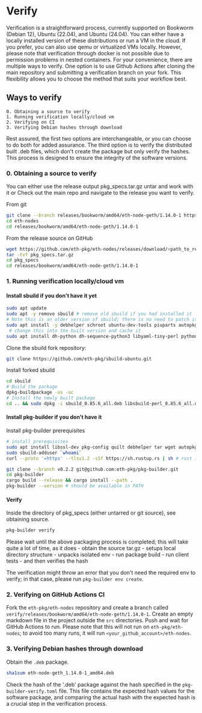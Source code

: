 # Verify

Verification is a straightforward process, currently supported on Bookworm (Debian 12), Ubuntu (22.04), and Ubuntu (24.04). You can either have a locally installed version of these distributions or run a VM in the cloud. If you prefer, you can also use qemu or virtualized VMs locally. However, please note that verification through docker is not possible due to permission problems in nested containers. 
For your convenience, there are multiple ways to verify. One option is to use Github Actions after cloning the main repository and submitting a verification branch on your fork. This flexibility allows you to choose the method that suits your workflow best.


## Ways to verify 

    0. Obtaining a source to verify
    1. Running verification locally/cloud vm
    2. Verifying on CI
    3. Verifying Debian hashes through download

Rest assured, the first two options are interchangeable, or you can choose to do both for added assurance. The third option is to verify the distributed built .deb files, which don't create the package but only verify the hashes. This process is designed to ensure the integrity of the software versions.

### 0. Obtaining a source to verify 

You can either use the release output pkg_specs.tar.gz untar and work with it or 
Check out the main repo and navigate to the release you want to verify. 

From git 

```bash
git clone --branch releases/bookworm/amd64/eth-node-geth/1.14.0-1 https://github.com/eth-pkg/eth-nodes.git
cd eth-nodes
cd releases/bookworm/amd64/eth-node-geth/1.14.0-1
```

From the release source on GitHub 

```bash
wget https://github.com/eth-pkg/eth-nodes/releases/download/<path_to_release>/pkg_specs.tar.gz
tar -tvf pkg_specs.tar.gz
cd pkg_specs
cd releases/bookworm/amd64/eth-node-geth/1.14.0-1
```

### 1. Running verification locally/cloud vm


#### Install sbuild if you don't have it yet
```bash 
sudo apt update
sudo apt -y remove sbuild # remove old sbuild if you had installed it
# Note this is an older version of sbuild; there is no need to patch it yet
sudo apt install -y debhelper schroot ubuntu-dev-tools piuparts autopkgtest vmdb2 qemu-system-x86 pkg-config libssl-dev uidmap libfilesys-df-perl libmime-lite-perl
 # change this into the built version and cache it
sudo apt install dh-python dh-sequence-python3 libyaml-tiny-perl python3-all            
```

Clone the sbuild fork repository:

```bash
git clone https://github.com/eth-pkg/sbuild-ubuntu.git
```


Install forked sbuild
```bash
cd sbuild 
# Build the package
dpkg-buildpackage -us -uc  
# Install the newly built package 
cd .. && sudo dpkg -i sbuild_0.85.6_all.deb libsbuild-perl_0.85.6_all.deb            
```

#### Install pkg-builder if you don't have it
Install pkg-builder prerequisites

```bash
# install prerequisites
sudo apt install libssl-dev pkg-config quilt debhelper tar wget autopkgtest vmdb2 qemu-system-x86 git-lfs
sudo sbuild-adduser `whoami`
curl --proto '=https' --tlsv1.2 -sSf https://sh.rustup.rs | sh # rust if you don't have it
```

```bash 
git clone --branch v0.2.2 git@github.com:eth-pkg/pkg-builder.git
cd pkg-builder 
cargo build --release && cargo install --path .
pkg-builder --version # should be available in PATH
```


#### Verify 

Inside the directory of pkg_specs (either untarred or git source), see obtaining source.

```bash 
pkg-builder verify
```

Please wait until the above packaging process is completed; this will take quite a lot of time, as it does 
    - obtain the source tar.gz
    - setups local directory structure
    - unpacks isolated env
    - run package build
    - run client tests
    - and then verifies the hash    

The verification might throw an error that you don't need the required env to verify; in that case, please
run `pkg-builder env create`.

### 2. Verifying on GitHub Actions CI

Fork the `eth-pkg/eth-nodes` repository and create a branch called `verify/releases/bookworm/amd64/eth-node-geth/1.14.0-1`. Create an empty markdown file in the project outside the `src` directories. Push and wait for GitHub Actions to run.
Please note that this will not run on `eth-pkg/eth-nodes`; to avoid too many runs, it will run `<your_github_account>/eth-nodes`.

### 3. Verifying Debian hashes through download

Obtain the `.deb` package. 

```bash 
sha1sum eth-node-geth_1.14.0-1_amd64.deb 
```

Check the hash of the '.deb' package against the hash specified in the `pkg-builder-verify.toml` file. This file contains the expected hash values for the software package, and comparing the actual hash with the expected hash is a crucial step in the verification process.